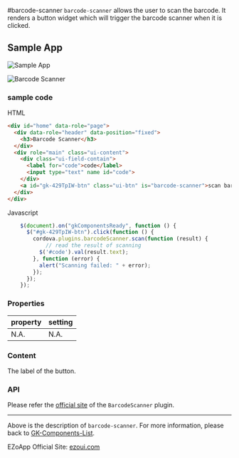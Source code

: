 #barcode-scanner
`barcode-scanner` allows the user to scan the barcode. It renders a button widget which will trigger the barcode scanner when it is clicked.

## Sample App
![Sample App](https://raw.githubusercontent.com/ezoapp/Learn-GK-Components/master/img/barcode-scanner/app.png)

![Barcode Scanner](https://raw.githubusercontent.com/ezoapp/Learn-GK-Components/master/img/barcode-scanner/scan.png)

### sample code
HTML
```html
<div id="home" data-role="page">
  <div data-role="header" data-position="fixed">
    <h3>Barcode Scanner</h3>
  </div>
  <div role="main" class="ui-content">
    <div class="ui-field-contain">
      <label for="code">code</label>
      <input type="text" name id="code">
    </div>
    <a id="gk-429TpIW-btn" class="ui-btn" is="barcode-scanner">scan barcode</a>
  </div>
</div>
```
Javascript
```javascript  
	$(document).on("gkComponentsReady", function () {
	  $("#gk-429TpIW-btn").click(function () {
	    cordova.plugins.barcodeScanner.scan(function (result) {
	    	// read the result of scanning
	      $('#code').val(result.text);
	    }, function (error) {
	      alert("Scanning failed: " + error);
	    });
	  });
	}); 
```	
 
### Properties
property			| setting
---						| ---
N.A.						| N.A. 

 
### Content
The label of the button.
 
### API
Please refer the [official site](https://github.com/wildabeast/BarcodeScanner) of the `BarcodeScanner` plugin.
 

----------
Above is the description of `barcode-scanner`. For more information, please back to [GK-Components-List](https://github.com/ezoapp/Learn-GK-Components).

EZoApp Official Site: [ezoui.com](http://ezoui.com/)



